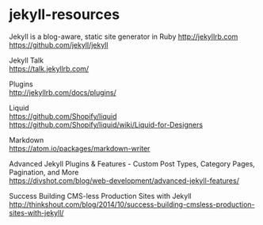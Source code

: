 # jekyll-resources

Jekyll is a blog-aware, static site generator in Ruby 
http://jekyllrb.com  
https://github.com/jekyll/jekyll

Jekyll Talk  
https://talk.jekyllrb.com/

Plugins  
http://jekyllrb.com/docs/plugins/

Liquid  
https://github.com/Shopify/liquid
https://github.com/Shopify/liquid/wiki/Liquid-for-Designers

Markdown  
https://atom.io/packages/markdown-writer

Advanced Jekyll Plugins & Features - Custom Post Types, Category Pages, Pagination, and More  
https://divshot.com/blog/web-development/advanced-jekyll-features/

Success Building CMS-less Production Sites with Jekyll  
http://thinkshout.com/blog/2014/10/success-building-cmsless-production-sites-with-jekyll/
